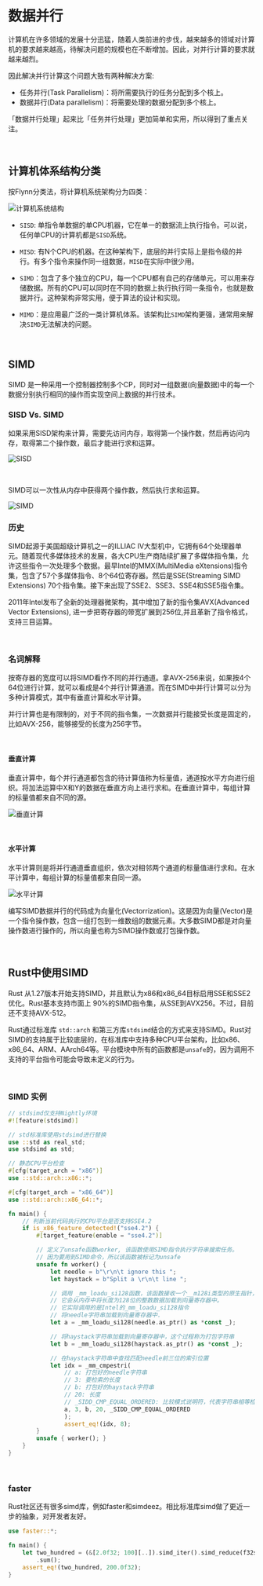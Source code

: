 # 数据并行

计算机在许多领域的发展十分迅猛，随着人类前进的步伐，越来越多的领域对计算机的要求越来越高，待解决问题的规模也在不断增加。因此，对并行计算的要求就越来越烈。

因此解决并行计算这个问题大致有两种解决方案:

* 任务并行(Task Parallelism)：将所需要执行的任务分配到多个核上。
* 数据并行(Data parallelism)：将需要处理的数据分配到多个核上。

「数据并行处理」起来比「任务并行处理」更加简单和实用，所以得到了重点关注。

&nbsp;

## 计算机体系结构分类

按Flynn分类法，将计算机系统架构分为四类：

![计算机系统结构](./计算机系统结构.jpg)

* `SISD`: 单指令单数据的单CPU机器，它在单一的数据流上执行指令。可以说，任何单CPU的计算机都是`SISD`系统。

* `MISD`: 有N个CPU的机器。在这种架构下，底层的并行实际上是指令级的并行。有多个指令来操作同一组数据，`MISD`在实际中很少用。

* `SIMD`：包含了多个独立的CPU，每一个CPU都有自己的存储单元，可以用来存储数据。所有的CPU可以同时在不同的数据上执行执行同一条指令，也就是数据并行。这种架构非常实用，便于算法的设计和实现。

* `MIMD`：是应用最广泛的一类计算机体系。该架构比`SIMD`架构更强，通常用来解决`SIMD`无法解决的问题。


&nbsp;

## SIMD

SIMD 是一种采用一个控制器控制多个CP，同时对一组数据(向量数据)中的每一个数据分别执行相同的操作而实现空间上数据的并行技术。

### SISD Vs. SIMD

如果采用SISD架构来计算，需要先访问内存，取得第一个操作数，然后再访问内存，取得第二个操作数，最后才能进行求和运算。

![SISD](./scalar.jpg)

&nbsp;

SIMD可以一次性从内存中获得两个操作数，然后执行求和运算。

![SIMD](./simd.jpg)

### 历史

SIMD起源于美国超级计算机之一的ILLIAC IV大型机中，它拥有64个处理器单元。随着现代多媒体技术的发展，各大CPU生产商陆续扩展了多媒体指令集，允许这些指令一次处理多个数据。最早Intel的MMX(MultiMedia eXtensions)指令集，包含了57个多媒体指令、8个64位寄存器。然后是SSE(Streaming SIMD Extensions) 70个指令集。接下来出现了SSE2、SSE3、SSE4和SSE5指令集。

2011年Intel发布了全新的处理器微架构，其中增加了新的指令集AVX(Advanced Vector Extensions), 进一步把寄存器的带宽扩展到256位,并且革新了指令格式，支持三目运算。

&nbsp;

### 名词解释

按寄存器的宽度可以将SIMD看作不同的并行通道。拿AVX-256来说，如果按4个64位进行计算，就可以看成是4个并行计算通道。而在SIMD中并行计算可以分为多种计算模式，其中有垂直计算和水平计算。

并行计算也是有限制的，对于不同的指令集，一次数据并行能接受长度是固定的，比如AVX-256，能够接受的长度为256字节。

&nbsp;

#### 垂直计算

垂直计算中，每个并行通道都包含的待计算值称为标量值，通道按水平方向进行组织。将加法运算中X和Y的数据在垂直方向上进行求和。在垂直计算中，每组计算的标量值都来自不同的源。

![垂直计算](./垂直计算.jpg)

&nbsp;

#### 水平计算

水平计算则是将并行通道垂直组织，依次对相邻两个通道的标量值进行求和。在水平计算中，每组计算的标量值都来自同一源。

![水平计算](./水平计算.jpg)

编写SIMD数据并行的代码成为向量化(Vectorrization)。这是因为向量(Vector)是一个指令操作数，包含一组打包到一维数组的数据元素。大多数SIMD都是对向量操作数进行操作的，所以向量也称为SIMD操作数或打包操作数。

&nbsp;

## Rust中使用SIMD

Rust 从1.27版本开始支持SIMD，并且默认为x86和x86_64目标启用SSE和SSE2优化。Rust基本支持市面上 90%的SIMD指令集，从SSE到AVX256。不过，目前还不支持AVX-512。

Rust通过标准库 `std::arch` 和第三方库`stdsimd`结合的方式来支持SIMD。Rust对SIMD的支持属于比较底层的，在标准库中支持多种CPU平台架构，比如x86、x86_64、ARM、AArch64等。平台模块中所有的函数都是`unsafe`的，因为调用不支持的平台指令可能会导致未定义的行为。

&nbsp;

### SIMD 实例

```rust
// stdsimd仅支持Nightly环境
#![feature(stdsimd)]

// std标准库使用stdsimd进行替换
use ::std as real_std;
use stdsimd as std;

// 静态CPU平台检查
#[cfg(target_arch = "x86")]
use ::std::arch::x86::*;

#[cfg(target_arch = "x86_64")]
use ::std::arch::x86_64::*;

fn main() {
    // 判断当前代码执行的CPU平台是否支持SSE4.2
    if is_x86_feature_detected!("sse4.2") {
        #[target_feature(enable = "sse4.2")]

        // 定义了unsafe函数worker, 该函数使用SIMD指令执行字符串搜索任务。
        // 因为要用到SIMD命令，所以该函数被标记为unsafe
        unsafe fn worker() {
            let needle = b"\r\n\t ignore this ";
            let haystack = b"Split a \r\n\t line ";

            // 调用 _mm_loadu_si128函数，该函数接收一个__m128i类型的原生指针，
            // 它会从内存中将长度为128位的整数数据加载到向量寄存器中。
            // 它实际调用的是Intel的_mm_loadu_si128指令
            // 将needle字符串加载到向量寄存器中.
            let a = _mm_loadu_si128(needle.as_ptr() as *const _);

            // 将haystack字符串加载到向量寄存器中，这个过程称为打包字符串
            let b = _mm_loadu_si128(haystack.as_ptr() as *const _);

            // 在haystack字符串中查找匹配needle前三位的索引位置
            let idx = _mm_cmpestri(
                // a: 打包好的needle字符串
                // 3: 要检索的长度
                // b: 打包好的haystack字符串
                // 20: 长度
                // _SIDD_CMP_EQUAL_ORDERED: 比较模式说明符，代表字符串相等检测模式
                a, 3, b, 20, _SIDD_CMP_EQUAL_ORDERED
                );
                assert_eq!(idx, 8);
        }
        unsafe { worker(); }
    }
}
```

&nbsp;

### faster

Rust社区还有很多simd库，例如faster和simdeez。相比标准库simd做了更近一步的抽象，对开发者友好。

```rust
use faster::*;

fn main() {
    let two_hundred = (&[2.0f32; 100][..]).simd_iter().simd_reduce(f32s(0.0), f32s(0.0), |acc, v| acc + v)
        .sum();
    assert_eq!(two_hundred, 200.0f32);
}
```
